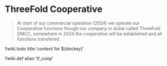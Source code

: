# ThreeFold Cooperative


> At start of our commercial operation (2024) we operate our Cooperative functions though our company in dubai called ThreeFold DMCC, somewhere in 2024 the cooperative will be established and all functions transfered.


!!wiki.todo title:'content for ${dockey}'

!!wiki.def alias:'tf_coop'